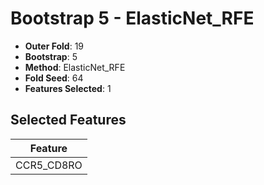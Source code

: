 # Bootstrap 5 - ElasticNet_RFE

- **Outer Fold**: 19
- **Bootstrap**: 5
- **Method**: ElasticNet_RFE
- **Fold Seed**: 64
- **Features Selected**: 1

## Selected Features

| Feature |
|---------|
| CCR5_CD8RO |

